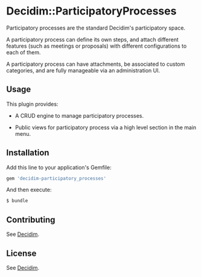 # Decidim::ParticipatoryProcesses

Participatory processes are the standard Decidim's participatory space.

A participatory process can define its own steps, and attach different features
(such as meetings or proposals) with different configurations to each of them.

A participatory process can have attachments, be associated to custom
categories, and are fully manageable via an administration UI.

## Usage

This plugin provides:

* A CRUD engine to manage participatory processes.

* Public views for participatory process via a high level section in the main
  menu.

## Installation
Add this line to your application's Gemfile:

```ruby
gem 'decidim-participatory_processes'
```

And then execute:
```bash
$ bundle
```

## Contributing
See [Decidim](https://github.com/decidim/decidim).

## License
See [Decidim](https://github.com/decidim/decidim).
